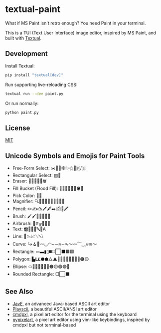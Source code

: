 
textual-paint
=============

What if MS Paint isn't retro enough?
You need Paint in your terminal.

This is a TUI (Text User Interface) image editor, inspired by MS Paint, and built with [Textual](https://textual.textualize.io/).


## Development

Install Textual:
```bash
pip install "textual[dev]"
```

Run supporting live-reloading CSS:
```bash
textual run --dev paint.py
```

Or run normally:
```bash
python paint.py
```


## License

[MIT](LICENSE.txt)


## Unicode Symbols and Emojis for Paint Tools

- Free-Form Select:  ✂️📐🆓🕸✨⚝🫥🇫/🇸
- Rectangular Select: ▧🔲
- Eraser: 🧼🧽🧹🚫👋🗑️
- Fill Bucket (Flood Fill): 🌊💦💧🌈🎉🎊🪣🫗
- Pick Color: 🎨💉
- Magnifier: 🔍🔎👀🔬🔭🧐🕵️‍♂️🕵️‍♀️
- Pencil: ✏️✍️🖎🖊️🖋️✒️🖆📝🖍️
- Brush: 🖌️🖌👨‍🎨🧑‍🎨💅
- Airbrush: 💨ᖜ╔🧴🥤🫠
- Text: 🆎📝📄📃🔤📜A
- Line: 📏📉📈⟍𝈏⧹
- Curve: ↪️🪝🌙〰️◡◠~∼≈∽∿〜〰﹋﹏≈≋～
- Rectangle: ▭▬▮▯◼️◻️⬜⬛🟧🟩
- Polygon: ▙𝗟𝙇⬣⬟△▲🔺🔻🔳🔲🔷🔶🔴🔵🟠🟡
- Ellipse: ⬭🔴🔵🔶🔷🔸🔹🟠🟡🟢🟣🫧
- Rounded Rectangle: ▢⬜⬛


## See Also

- [JavE](http://jave.de/), an advanced Java-based ASCII art editor
- [Playscii](http://vectorpoem.com/playscii/), a beautiful ASCII/ANSI art editor
- [cmdpxl](https://github.com/knosmos/cmdpxl), a pixel art editor for the terminal using the keyboard
- [pypixelart](https://github.com/douglascdev/pypixelart), a pixel art editor using vim-like keybindings, inspired by cmdpxl but not terminal-based
